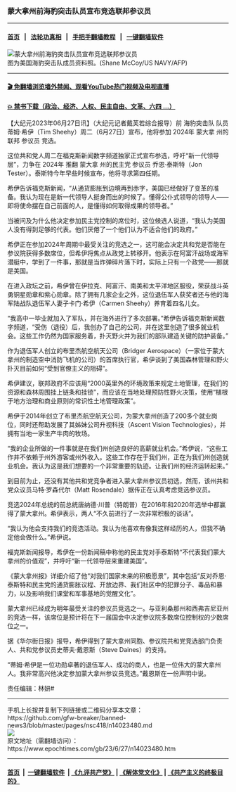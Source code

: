 ### 蒙大拿州前海豹突击队员宣布竞选联邦参议员
------------------------

#### [首页](https://github.com/gfw-breaker/banned-news3/blob/master/README.md) &nbsp;&nbsp;|&nbsp;&nbsp; [法轮功真相](https://github.com/begood0513/basic/blob/master/README.md)  &nbsp;&nbsp;|&nbsp;&nbsp; [手把手翻墙教程](https://github.com/gfw-breaker/guides/wiki)  &nbsp;&nbsp;|&nbsp;&nbsp; [一键翻墙软件](https://github.com/gfw-breaker/nogfw/blob/master/README.md)  



<div><img alt="蒙大拿州前海豹突击队员宣布竞选联邦参议员" class="attachment-djy_600_400 size-djy_600_400 wp-post-image" src="https://i.epochtimes.com/assets/uploads/2020/10/000_APP2001092197633-600x400.jpg"/>
<div class="caption">
 图为美国海豹突击队成员资料照。(Shane McCoy/US NAVY/AFP)
</div></div><hr/>

#### [ 🎬  免翻墙浏览墙外禁闻、观看YouTube热门视频及电视直播](https://github.com/gfw-breaker/HelloWorld)

#### [ 💥  禁书下载（政治、经济、人权、民主自由、文革、六四 ...）](https://github.com/gfw-breaker/books/blob/master/README.md)

<div><p>
 【大纪元2023年06月27日讯】（大纪元记者戴芙若综合报导）前
 <ok href="https://www.epochtimes.com/gb/tag/%E6%B5%B7%E8%B1%B9%E7%AA%81%E5%87%BB%E9%98%9F.html">
  海豹突击队
 </ok>
 队员蒂姆‧希伊（Tim Sheehy）周二（6月27日）宣布，他将参加
 <ok href="https://www.epochtimes.com/gb/tag/2024%E5%B9%B4.html">
  2024年
 </ok>
 <ok href="https://www.epochtimes.com/gb/tag/%E8%92%99%E5%A4%A7%E6%8B%BF.html">
  蒙大拿
 </ok>
 州的联邦
 <ok href="https://www.epochtimes.com/gb/tag/%E5%8F%82%E8%AE%AE%E5%91%98.html">
  参议员
 </ok>
 竞选。
</p>
<p>
 这位共和党人周二在福克斯新闻数字频道独家正式宣布参选，呼吁“新一代领导层”，力争在
 <ok href="https://www.epochtimes.com/gb/tag/2024%E5%B9%B4.html">
  2024年
 </ok>
 推翻
 <ok href="https://www.epochtimes.com/gb/tag/%E8%92%99%E5%A4%A7%E6%8B%BF.html">
  蒙大拿
 </ok>
 州的民主党
 <ok href="https://www.epochtimes.com/gb/tag/%E5%8F%82%E8%AE%AE%E5%91%98.html">
  参议员
 </ok>
 乔恩‧泰斯特（Jon Tester）。泰斯特今年早些时候宣布，他将寻求第四任期。
</p>
<p>
 希伊告诉福克斯新闻，“从通货膨胀到边境再到赤字，美国已经做好了变革的准备。我认为现在是新一代领导人挺身而出的时候了。懂得公仆式领导的领导人——即将使命摆在自己前面的人，是懂得如何取得成果的领导者。”
</p>
<p>
 当被问及为什么他决定参加民主党控制的席位时，这位候选人说道，“我认为美国人没有得到足够的代表。他们厌倦了一个他们认为不适合他们的政府。”
</p>
<p>
 希伊正在参加2024年周期中最受关注的竞选之一，这可能会决定共和党是否能在参议院获得多数席位，但希伊将焦点从政党上转移开。他表示在阿富汗战场或海军潜艇中，学到了一件事，那就是当炸弹碎片落下时，实际上只有一个政党——那就是美国。
</p>
<p>
 在进入政坛之前，希伊曾在伊拉克、阿富汗、南美和太平洋地区服役，荣获战斗英勇铜星勋章和紫心勋章。除了拥有几家企业之外，这位退伍军人获奖者还与他的海军陆战队退伍军人妻子卡门‧希伊（Carmen Sheehy）养育着四名儿女。
</p>
<p>
 “我高中一毕业就加入了军队，并在海外进行了多次部署。”希伊告诉福克斯新闻数字频道，“受伤（退役）后，我创办了自己的公司，并在这里创造了很多就业机会。这些工作仍然为国家服务着，扑灭野火并为我们的部队建造关键的防护装备。”
</p>
<p>
 作为退伍军人创立的布里杰航空航天公司（Bridger Aerospace）（一家位于蒙大拿州的制造空中消防飞机的公司）的首席执行官，希伊谈到了美国森林管理和野火扑灭目前如何“受到官僚主义的阻碍”。
</p>
<p>
 希伊建议，联邦政府不应该用“2000英里外的环境政策来规定土地管理，在我们的资源和森林周围挂上链条和挂锁”，而应该在当地处理预防性野火决策，使用“植根于地方治理和商业原则的常识性土地管理政策”。
</p>
<p>
 希伊于2014年创立了布里杰航空航天公司，为蒙大拿州创造了200多个就业岗位，同时还帮助发展了其姊妹公司升视科技（Ascent Vision Technologies），并拥有当地一家生产牛肉的牧场。
</p>
<p>
 “我的企业所做的一件事就是在我们州创造良好的高薪就业机会。”希伊说，“这些工作并不依赖于州外游客或州外收入。这些工作存在于我们州，正在为我们州创造就业机会。我认为这是我们想要的一个非常重要的轨迹。让我们州的经济运转起来。”
</p>
<p>
 到目前为止，还没有其他共和党竞争者进入蒙大拿州参议员初选，然而，该州共和党众议员马特‧罗森代尔（Matt Rosendale）据传正在认真考虑竞选参议员。
</p>
<p>
 竞选2024年总统的前总统唐纳德‧川普（特朗普）在2016年和2020年选举中都赢得了蒙大拿州。希伊表示，两人“不久前进行了一次非常积极的谈话”。
</p>
<p>
 “我认为他会支持我们的竞选活动。我认为他喜欢有像我这样经历的人，但我不确定他会做什么。”希伊说。
</p>
<p>
 福克斯新闻报导，希伊在一份新闻稿中称他的民主党对手泰斯特“不代表我们蒙大拿州的价值观”，并呼吁“新一代领导层来重建美国”。
</p>
<p>
 《蒙大拿州报》详细介绍了他“对我们国家未来的积极愿景”，其中包括“反对乔恩‧泰斯特和民主党的通货膨胀议程、开放边界、我们社区中的犯罪分子、毒品和暴力，以及影响我们课堂和军事基地的觉醒文化”。
</p>
<p>
 蒙大拿州已经成为明年最受关注的参议员竞选之一。与亚利桑那州和西弗吉尼亚州的竞选一样，该席位是预计将在下一届国会中决定参议院多数席位控制权的少数席位之一。
</p>
<p>
 据《华尔街日报》报导，希伊得到了蒙大拿州同胞、参议院共和党竞选部门负责人、共和党参议员史蒂夫‧戴恩斯（Steve Daines）的支持。
</p>
<p>
 “蒂姆‧希伊是一位功勋卓著的退伍军人、成功的商人，也是一位伟大的蒙大拿州人。我非常高兴他决定参加蒙大拿州参议员竞选。”戴恩斯在一份声明中说。
</p>
<p>
 责任编辑：林妍#
</p>
</div>
<hr/>
手机上长按并复制下列链接或二维码分享本文章：<br/>
https://github.com/gfw-breaker/banned-news3/blob/master/pages/nsc418/n14023480.md <br/>
<a href='https://github.com/gfw-breaker/banned-news3/blob/master/pages/nsc418/n14023480.md'><img src='https://github.com/gfw-breaker/banned-news3/blob/master/pages/nsc418/n14023480.md.png'/></a> <br/>
原文地址（需翻墙访问）：https://www.epochtimes.com/gb/23/6/27/n14023480.htm


------------------------
#### [首页](https://github.com/gfw-breaker/banned-news3/blob/master/README.md) &nbsp;|&nbsp; [一键翻墙软件](https://github.com/gfw-breaker/nogfw/blob/master/README.md) &nbsp;| [《九评共产党》](https://github.com/gfw-breaker/9ping.md/blob/master/README.md#九评之一评共产党是什么) | [《解体党文化》](https://github.com/gfw-breaker/jtdwh.md/blob/master/README.md) | [《共产主义的终极目的》](https://github.com/gfw-breaker/gczydzjmd.md/blob/master/README.md)


<img src='http://gfw-breaker.win/banned-news3/pages/nsc418/n14023480.md' width='0px' height='0px'/>